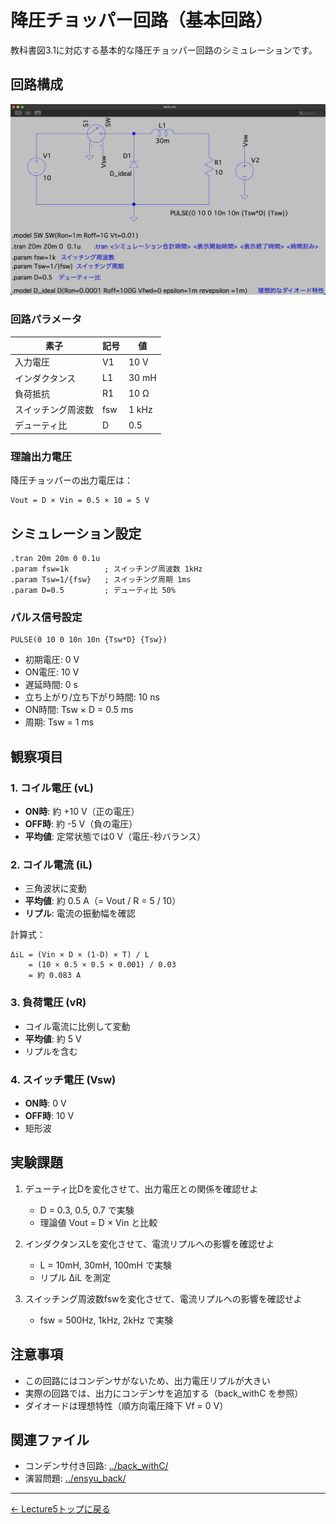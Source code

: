 # 降圧チョッパー回路（基本回路）

教科書図3.1に対応する基本的な降圧チョッパー回路のシミュレーションです。

## 回路構成

![回路図](back.png)

### 回路パラメータ

| 素子 | 記号 | 値 |
|------|------|-----|
| 入力電圧 | V1 | 10 V |
| インダクタンス | L1 | 30 mH |
| 負荷抵抗 | R1 | 10 Ω |
| スイッチング周波数 | fsw | 1 kHz |
| デューティ比 | D | 0.5 |

### 理論出力電圧

降圧チョッパーの出力電圧は：

```
Vout = D × Vin = 0.5 × 10 = 5 V
```

## シミュレーション設定

```spice
.tran 20m 20m 0 0.1u
.param fsw=1k        ; スイッチング周波数 1kHz
.param Tsw=1/{fsw}   ; スイッチング周期 1ms
.param D=0.5         ; デューティ比 50%
```

### パルス信号設定

```spice
PULSE(0 10 0 10n 10n {Tsw*D} {Tsw})
```

- 初期電圧: 0 V
- ON電圧: 10 V
- 遅延時間: 0 s
- 立ち上がり/立ち下がり時間: 10 ns
- ON時間: Tsw × D = 0.5 ms
- 周期: Tsw = 1 ms

## 観察項目

### 1. コイル電圧 (vL)

- **ON時**: 約 +10 V（正の電圧）
- **OFF時**: 約 -5 V（負の電圧）
- **平均値**: 定常状態では0 V（電圧-秒バランス）

### 2. コイル電流 (iL)

- 三角波状に変動
- **平均値**: 約 0.5 A（= Vout / R = 5 / 10）
- **リプル**: 電流の振動幅を確認

計算式：
```
ΔiL = (Vin × D × (1-D) × T) / L
    = (10 × 0.5 × 0.5 × 0.001) / 0.03
    = 約 0.083 A
```

### 3. 負荷電圧 (vR)

- コイル電流に比例して変動
- **平均値**: 約 5 V
- リプルを含む

### 4. スイッチ電圧 (Vsw)

- **ON時**: 0 V
- **OFF時**: 10 V
- 矩形波

## 実験課題

1. デューティ比Dを変化させて、出力電圧との関係を確認せよ
   - D = 0.3, 0.5, 0.7 で実験
   - 理論値 Vout = D × Vin と比較

2. インダクタンスLを変化させて、電流リプルへの影響を確認せよ
   - L = 10mH, 30mH, 100mH で実験
   - リプル ΔiL を測定

3. スイッチング周波数fswを変化させて、電流リプルへの影響を確認せよ
   - fsw = 500Hz, 1kHz, 2kHz で実験

## 注意事項

- この回路にはコンデンサがないため、出力電圧リプルが大きい
- 実際の回路では、出力にコンデンサを追加する（back_withC を参照）
- ダイオードは理想特性（順方向電圧降下 Vf = 0 V）

## 関連ファイル

- コンデンサ付き回路: [../back_withC/](../back_withC/)
- 演習問題: [../ensyu_back/](../ensyu_back/)

---

[← Lecture5トップに戻る](../)

